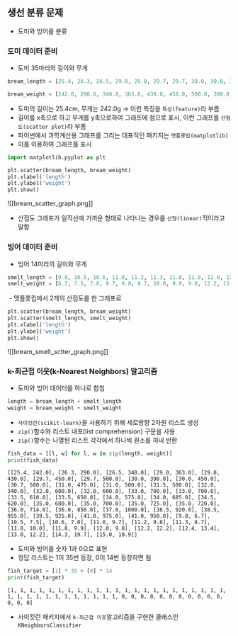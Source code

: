 
## 생선 분류 문제
- 도미와 빙어를 분류

### 도미 데이터 준비
- 도미 35마리의 길이와 무게
```python
bream_length = [25.4, 26.3, 26.5, 29.0, 29.0, 29.7, 29.7, 30.0, 30.0, 30.7, 31.0, 31.0, 31.5, 32.0, 32.0, 32.0, 33.0, 33.0, 33.5, 33.5, 34.0, 34.0, 34.5, 35.0, 35.0, 35.0, 35.0, 36.0, 36.0, 37.0, 38.5, 38.5, 39.5, 41.0, 41.0]

bream_weight = [242.0, 290.0, 340.0, 363.0, 430.0, 450.0, 500.0, 390.0, 450.0, 500.0, 475.0, 500.0, 500.0, 340.0, 600.0, 600.0, 700.0, 700.0, 610.0, 650.0, 575.0, 685.0, 620.0, 680.0, 700.0, 725.0, 720.0, 714.0, 850.0, 1000.0, 920.0, 955.0, 925.0, 975.0, 950.0]
```
- 도미의 길이는 25.4cm, 무게는 242.0g -> 이런 특징을 `특성(feature)`라 부름
- 길이를 x축으로 하고 무게를 y축으로하여 그래프에 점으로 표시, 이런 그래프를 `산점도(scatter plot)`라 부름
- 파이썬에서 과학계산용 그래프를 그리는 대표적인 패키지는 `맷플롯립(matplotlib)`
- 이를 이용하여 그래프를 표시
```python
import matplotlib.pyplot as plt

plt.scatter(bream_length, bream_weight)
plt.xlabel('length')
plt.ylabel('weight')
plt.show()
```
![[bream_scatter_graph.png]]
- 산점도 그래프가 일직선에 가까운 형태로 나타나는 경우를 `선형(linear)`적이라고 말함


### 빙어 데이터 준비
- 빙어 14마리의 길이와 무게
```python
smelt_length = [9.8, 10.5, 10.6, 11.0, 11.2, 11.3, 11.8, 11.8, 12.0, 12.2, 12.4, 13.0, 14.3, 15.0]
smelt_weight = [6.7, 7.5, 7.0, 9.7, 9.8, 8.7, 10.0, 9.9, 9.8, 12.2, 13.4, 12.2, 19.7, 19.9]
```
 - 맷플롯립에서 2개의 산점도를 한 그래프로
```python
plt.scatter(bream_length, bream_weight)
plt.scatter(smelt_length, smelt_weight)
plt.xlabel('length')
plt.ylabel('weight')
plt.show()
```
![[bream_smelt_sctter_graph.png]]


### k-최근접 이웃(k-Nearest Neighbors) 알고리즘
- 도미와 빙어 데이터를 하나로 합침
```python
length = bream_length + smelt_length
weight = bream_weight + smelt_weight
```
- `사이킷런(scikit-learn)`을 사용하기 위해 세로방향 2차원 리스트 생성
- `zip()`함수와 리스트 내포(list comprehension) 구문을 사용
- `zip()`함수는 나열된 리스트 각각에서 하나씩 원소를 꺼내 반환
```python
fish_data = [[l, w] for l, w in zip(length, weight)]
print(fish_data)
```
```
[[25.4, 242.0], [26.3, 290.0], [26.5, 340.0], [29.0, 363.0], [29.0, 430.0], [29.7, 450.0], [29.7, 500.0], [30.0, 390.0], [30.0, 450.0], [30.7, 500.0], [31.0, 475.0], [31.0, 500.0], [31.5, 500.0], [32.0, 340.0], [32.0, 600.0], [32.0, 600.0], [33.0, 700.0], [33.0, 700.0], [33.5, 610.0], [33.5, 650.0], [34.0, 575.0], [34.0, 685.0], [34.5, 620.0], [35.0, 680.0], [35.0, 700.0], [35.0, 725.0], [35.0, 720.0], [36.0, 714.0], [36.0, 850.0], [37.0, 1000.0], [38.5, 920.0], [38.5, 955.0], [39.5, 925.0], [41.0, 975.0], [41.0, 950.0], [9.8, 6.7], [10.5, 7.5], [10.6, 7.0], [11.0, 9.7], [11.2, 9.8], [11.3, 8.7], [11.8, 10.0], [11.8, 9.9], [12.0, 9.8], [12.2, 12.2], [12.4, 13.4], [13.0, 12.2], [14.3, 19.7], [15.0, 19.9]]
```
- 도미와 빙어를 숫자 1과 0으로 표현
- 정답 리스트는 1이 35번 등장, 0이 14번 등장하면 됨
```python
fish_target = [1] * 35 + [0] * 14
print(fish_target)
```
```
[1, 1, 1, 1, 1, 1, 1, 1, 1, 1, 1, 1, 1, 1, 1, 1, 1, 1, 1, 1, 1, 1, 1, 1, 1, 1, 1, 1, 1, 1, 1, 1, 1, 1, 1, 0, 0, 0, 0, 0, 0, 0, 0, 0, 0, 0, 0, 0, 0]
```
- 사이킷런 패키지에서 `k-최근접 이웃`알고리즘을 구현한 클래스인 `KNeighborsClassifier`